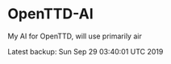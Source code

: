 # OpenTTD-AI
My AI for OpenTTD, will use primarily air

Latest backup: Sun Sep 29 03:40:01 UTC 2019

